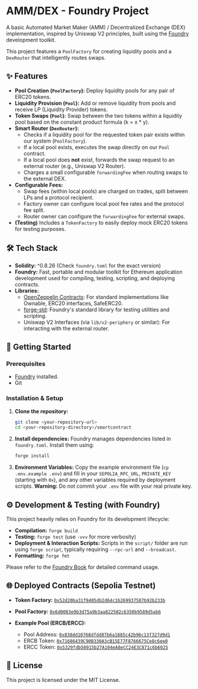 # AMM/DEX - Foundry Project

A basic Automated Market Maker (AMM) / Decentralized Exchange (DEX) implementation, inspired by Uniswap V2 principles, built using the [Foundry](https://github.com/foundry-rs/foundry) development toolkit.

This project features a `PoolFactory` for creating liquidity pools and a `DexRouter` that intelligently routes swaps.

## ✨ Features

*   **Pool Creation (`PoolFactory`):** Deploy liquidity pools for any pair of ERC20 tokens.
*   **Liquidity Provision (`Pool`):** Add or remove liquidity from pools and receive LP (Liquidity Provider) tokens.
*   **Token Swaps (`Pool`):** Swap between the two tokens within a liquidity pool based on the constant product formula (k = x * y).
*   **Smart Router (`DexRouter`):**
    *   Checks if a liquidity pool for the requested token pair exists within our system (`PoolFactory`).
    *   If a local pool exists, executes the swap directly on our `Pool` contract.
    *   If a local pool does **not** exist, forwards the swap request to an external router (e.g., Uniswap V2 Router).
    *   Charges a small configurable `forwardingFee` when routing swaps to the external DEX.
*   **Configurable Fees:**
    *   Swap fees (within local pools) are charged on trades, split between LPs and a protocol recipient.
    *   Factory owner can configure local pool fee rates and the protocol fee split.
    *   Router owner can configure the `forwardingFee` for external swaps.
*   **(Testing)** Includes a `TokenFactory` to easily deploy mock ERC20 tokens for testing purposes.

## 🛠️ Tech Stack

*   **Solidity:** ^0.8.26 (Check `foundry.toml` for the exact version)
*   **Foundry:** Fast, portable and modular toolkit for Ethereum application development used for compiling, testing, scripting, and deploying contracts.
*   **Libraries:**
    *   [OpenZeppelin Contracts](https://github.com/OpenZeppelin/openzeppelin-contracts): For standard implementations like Ownable, ERC20 interfaces, SafeERC20.
    *   [forge-std](https://github.com/foundry-rs/forge-std): Foundry's standard library for testing utilities and scripting.
    *   Uniswap V2 Interfaces (via `lib/v2-periphery` or similar): For interacting with the external router.

## 🚀 Getting Started

### Prerequisites

*   [Foundry](https://book.getfoundry.sh/getting-started/installation) installed.
*   Git

### Installation & Setup

1.  **Clone the repository:**
    ```bash
    git clone <your-repository-url>
    cd <your-repository-directory>/smartcontract
    ```

2.  **Install dependencies:**
    Foundry manages dependencies listed in `foundry.toml`. Install them using:
    ```bash
    forge install
    ```

3.  **Environment Variables:**
    Copy the example environment file (`cp .env.example .env`) and fill in your `SEPOLIA_RPC_URL`, `PRIVATE_KEY` (starting with `0x`), and any other variables required by deployment scripts. **Warning:** Do not commit your `.env` file with your real private key.

## ⚙️ Development & Testing (with Foundry)

This project heavily relies on Foundry for its development lifecycle:

*   **Compilation:** `forge build`
*   **Testing:** `forge test` (use `-vvv` for more verbosity)
*   **Deployment & Interaction Scripts:** Scripts in the `script/` folder are run using `forge script`, typically requiring `--rpc-url` and `--broadcast`.
*   **Formatting:** `forge fmt`

Please refer to the [Foundry Book](https://book.getfoundry.sh/) for detailed command usage.

## 🌐 Deployed Contracts (Sepolia Testnet)

*   **Token Factory:**
    [`0x52d20ba31f9405db2d64c1b269937507b92b233b`](https://sepolia.etherscan.io/address/0x52d20ba31f9405db2d64c1b269937507b92b233b#writeContract)

*   **Pool Factory:**
    [`0x6d0083e9b3d75a9b3aa822502c6350b9589d5ab6`](https://sepolia.etherscan.io/address/0x6d0083e9b3d75a9b3aa822502c6350b9589d5ab6#code)

*   **Example Pool (ERCB/ERCC):**
    *   Pool Address: [`0x830dd10768dfdd87b6a1885c42b96c13f327d9d1`](https://sepolia.etherscan.io/address/0x830dd10768dfdd87b6a1885c42b96c13f327d9d1#code)
    *   ERCB Token: [`0x71686439C90B330A3cB15E77F8766675Ce8c6ee0`](https://sepolia.etherscan.io/address/0x71686439C90B330A3cB15E77F8766675Ce8c6ee0)
    *   ERCC Token: [`0x5329fdb58915b27A104eA8eCC24E3C871c6b6025`](https://sepolia.etherscan.io/address/0x5329fdb58915b27A104eA8eCC24E3C871c6b6025)


## 📄 License

This project is licensed under the MIT License.